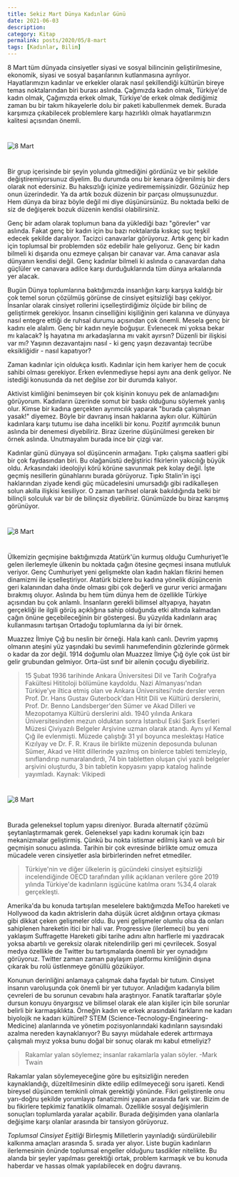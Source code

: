 ```yaml
---
title: Sekiz Mart Dünya Kadınlar Günü
date: 2021-06-03
description: 
category: Kitap
permalink: posts/2020/05/8-mart
tags: [Kadınlar, Bilim]
---
```


8 Mart tüm dünyada cinsiyetler siyasi ve sosyal bilincinin geliştirilmesine, ekonomik, siyasi ve sosyal başarılarının kutlanmasına ayrılıyor. Hayatlarımızın kadınlar ve erkekler olarak nasıl şekillendiği kültürün bireye temas noktalarından biri burası aslında. Çağımızda kadın olmak, Türkiye'de kadın olmak, Çağımızda erkek olmak, Türkiye'de erkek olmak dediğimiz zaman bu bir takım hikayelerle dolu bir paketi kabullenmek demek. Burada karşımıza çıkabilecek problemlere karşı hazırlıklı olmak hayatlarımızın kalitesi açısından önemli.

<div class="row" style="margin-bottom: 2.5rem; margin-top: 2.5rem;">
   <div class="ten columns"><img class="u-max-full-width" src="https://derinmavi.io/images/8march.jpg" alt="8 Mart"></div>
   <div class="two column"></div>
</div>

Bir grup içerisinde bir şeyin yolunda gitmediğini gördünüz ve bir şekilde değiştiremiyorsunuz diyelim. Bu durumda onu bir kenara öğrenilmiş bir ders olarak not edersiniz. Bu haksızlığı içinize yedirememişsinizdir. Gözünüz hep onun üzerindedir. Ya da artık bozuk düzenin bir parçası olmuşsunuzdur. Hem dünya da biraz böyle değil mi diye düşünürsünüz. Bu noktada belki de siz de değişerek bozuk düzenin kendisi olabilirsiniz.

Genç bir adam olarak toplumun bana da yüklediği bazı "görevler" var aslında. Fakat genç bir kadın için bu bazı noktalarda kıskaç suç teşkil edecek şekilde daralıyor. Tacizci canavarlar görüyoruz. Artık genç bir kadın için toplumsal bir problemden söz edebilir hale geliyoruz. Genç bir kadın bilmeli ki dışarıda onu ezmeye çalışan bir canavar var. Ama canavar asla dünyanın kendisi değil. Genç kadınlar bilmeli ki aslında o canavardan daha güçlüler ve canavara adilce karşı durduğuklarında tüm dünya arkalarında yer alacak.

Bugün Dünya toplumlarına baktığımızda insanlığın karşı karşıya kaldığı bir çok temel sorun çözülmüş görünse de cinsiyet eşitsizliği başı çekiyor. İnsanlar olarak cinsiyet rollerini içselleştirdiğimiz ölçüde bir bilinç de geliştirmek gerekiyor. İnsanın cinselliğini kişiliğinin geri kalanına ve dünyaya nasıl entegre ettiği de ruhsal durumu açısından çok önemli. Mesela genç bir kadını ele alalım. Genç bir kadın neyle boğuşur. Evlenecek mi yoksa bekar mı kalacak? İş hayatına mı arkadaşlarına mı vakit ayırsın? Düzenli bir ilişkisi var mı? Yaşının dezavantajını nasıl - ki genç yaşın dezavantajı tecrübe eksikliğidir - nasıl kapatıyor?

Zaman kadınlar için oldukça kısıtlı. Kadınlar için hem kariyer hem de çocuk sahibi olması gerekiyor. Erken evlenmediyse hepsi aynı ana denk geliyor. Ne istediği konusunda da net değilse zor bir durumda kalıyor. 

Aktivist kimliğini benimseyen bir çok kişinin konuyu pek de anlamadığını görüyorum. Kadınların üzerinde somut bir baskı olduğunu söylemek yanlış olur. Kimse bir kadına gerçekten ayrımcılık yaparak "burada çalışman yasak!" diyemez. Böyle bir davranış insan haklarına aykırı olur. Kültürün kadınlara karşı tutumu ise daha incelikli bir konu. Pozitif ayrımcılık bunun aslında bir denemesi diyebiliriz. Biraz üzerine düşünülmesi gereken bir örnek aslında. Unutmayalım burada ince bir çizgi var.

Kadınlar günü dünyaya sol düşüncenin armağanı. Tıpkı çalışma saatleri gibi bir çok faydasından biri. Bu olağanüstü değiştirici fikirlerin yakıcılığı büyük oldu. Arkasındaki ideolojiyi körü körüne savunmak pek kolay değil. İşte geçmiş nesillerin günahlarını burada görüyoruz. Tıpkı Stalin'in işçi haklarından ziyade kendi güç mücadelesini umursadığı gibi radikalleşen solun akılla ilişkisi kesiliyor. O zaman tarihsel olarak bakıldığında belki bir bilinçli solculuk var bir de bilinçsiz diyebiliriz. Günümüzde bu biraz karışmış görünüyor.

<div class="row" style="margin-bottom: 2.5rem; margin-top: 2.5rem;">
   <div class="ten columns"><img class="u-max-full-width" src="https://derinmavi.io/images/ataturk_kadin.jpg" alt="8 Mart"></div>
   <div class="two column"></div>
</div>

Ülkemizin geçmişine baktığımızda Atatürk'ün kurmuş olduğu Cumhuriyet'le gelen ilerlemeyle ülkenin bu noktada çağın ötesine geçmesi insana mutluluk veriyor. Genç Cumhuriyet yeni gelişmekte olan kadın hakları fikrini hemen dinamizmi ile içselleştiriyor. Atatürk bizlere bu kadına yönelik düşüncenin geri kalanından daha önde olması gibi çok değerli ve gurur verici armağanı bırakmış oluyor. Aslında bu hem tüm dünya hem de özellikle Türkiye açısından bu çok anlamlı. İnsanların gerekli bilimsel altyapıya, hayatın gerçekliği ile ilgili görüş açıklığına sahip olduğunda etki altında kalmadan çağın önüne geçebileceğinin bir göstergesi. Bu yüzyılda kadınların araç kullanmasını tartışan Ortadoğu toplumlarına da iyi bir örnek. 

Muazzez İlmiye Çığ bu neslin bir örneği. Hala kanlı canlı. Devrim yapmış olmanın ateşini yüz yaşındaki bu sevimli hanımefendinin gözlerinde görmek o kadar da zor değil. 1914 doğumlu olan Muazzez İlmiye Çığ öyle çok üst bir gelir grubundan gelmiyor. Orta-üst sınıf bir ailenin çocuğu diyebiliriz.

> 15 Şubat 1936 tarihinde Ankara Üniversitesi Dil ve Tarih Coğrafya Fakültesi Hititoloji bölümüne kaydoldu. Nazi Almanyası'ndan Türkiye'ye iltica etmiş olan ve Ankara Üniversitesi'nde dersler veren Prof. Dr. Hans Gustav Guterbock'dan Hitit Dili ve Kültürü derslerini, Prof. Dr. Benno Landsberger'den Sümer ve Akad Dilleri ve Mezopotamya Kültürü derslerini aldı. 1940 yılında Ankara Üniversitesinden mezun olduktan sonra İstanbul Eski Şark Eserleri Müzesi Çiviyazılı Belgeler Arşivine uzman olarak atandı. Aynı yıl Kemal Çığ ile evlenmişti. Müzede çalıştığı 31 yıl boyunca meslektaşı Hatice Kızılyay ve Dr. F. R. Kraus ile birlikte müzenin deposunda bulunan Sümer, Akad ve Hitit dillerinde yazılmış on binlerce tableti temizleyip, sınıflandırıp numaralandırdı, 74 bin tabletten oluşan çivi yazılı belgeler arşivini oluşturdu, 3 bin tabletin kopyasını yapıp katalog halinde yayımladı. Kaynak: Vikipedi

<div class="row" style="margin-bottom: 2.5rem; margin-top: 2.5rem;">
   <div class="ten columns"><img class="u-max-full-width" src="https://derinmavi.io/images/muazzez_ilmiye_cig.jpg" alt="8 Mart"></div>
   <div class="two column"></div>
</div

Burada geleneksel toplum yapısı direniyor. Burada alternatif çözümü şeytanlaştırmamak gerek. Geleneksel yapı kadını korumak için bazı mekanizmalar geliştirmiş. Çünkü bu nokta istismar edilmiş kanlı ve acılı bir geçmişin sonucu aslında. Tarihin bir çok evresinde birlikte omuz omuza mücadele veren cinsiyetler asla birbirlerinden nefret etmediler.

> Türkiye'nin ve diğer ülkelerin iş gücündeki cinsiyet eşitsizliği incelendiğinde OECD tarafından yıllık açıklanan verilere göre 2019 yılında Türkiye'de kadınların işgücüne katılma oranı %34,4 olarak gerçekleşti.

Amerika'da bu konuda tartışılan meselelere baktığımızda MeToo hareketi ve Hollywood da kadın aktrislerin daha düşük ücret aldığının ortaya çıkması gibi dikkat çeken gelişmeler oldu. Bu yeni gelişmeler olumlu olsa da onları sahiplenen hareketin itici bir hali var. Progressive (ilerlemeci) bu yeni yaklaşım Suffragette Hareketi gibi tarihe adını altın harflerle mi yazdıracak yoksa abartılı ve gereksiz olarak nitelendirilip geri mi çevrilecek. Sosyal medya özellikle de Twitter bu tartışmalarda önemli bir yer oynadığını görüyoruz. Twitter zaman zaman paylaşım platformu kimliğinin dışına çıkarak bu rolü üstlenmeye gönüllü gözüküyor.

Konunun derinliğini anlamaya çalışmak daha faydalı bir tutum. Cinsiyet insanın varoluşunda çok önemli bir yer tutuyor. Anladığım kadarıyla bilim çevreleri de bu sorunun cevabını hala araştırıyor. Fanatik taraftarlar şöyle dursun konuyu önyargısız ve bilimsel olarak ele alan kişiler için bile sorunlar belirli bir karmaşıklıkta. Örneğin kadın ve erkek arasındaki farkların ne kadarı biyolojik ne kadarı kültürel? STEM (Science-Tecnology-Engineering-Medicine) alanlarında ve yönetim pozisyonlarındaki kadınların sayısındaki azalma nereden kaynaklanıyor? Bu sayıyı müdahale ederek arttırmaya çalışmalı mıyız yoksa bunu doğal bir sonuç olarak mı kabul etmeliyiz?

> Rakamlar yalan söylemez; insanlar rakamlarla yalan söyler. -Mark Twain

Rakamlar yalan söylemeyeceğine göre bu eşitsizliğin nereden kaynaklandığı, düzeltilmesinin dikte edilip edilmeyeceği soru işareti. Kendi bireysel düşüncem temkinli olmak gerektiği yönünde. Fikri geliştirenle onu yarı-doğru şekilde yorumlayıp fanatizmini yapan arasında fark var. Bizim de bu fikirlere tepkimiz fanatiklik olmamalı. Özellikle sosyal değişimlerin sonuçları toplumlarda yaralar açabilir. Burada değişimden yana olanlarla değişime karşı olanlar arasında bir tansiyon görüyoruz.

*Toplumsal Cinsiyet Eşitliği* Birleşmiş Milletlerin yayınladığı sürdürülebilir kalkınma amaçları arasında 5. sırada yer alıyor. Liste bugün kadınların ilerlemesinin önünde toplumsal engeller olduğunu tasdikler nitelikte. Bu alanda bir şeyler yapılması gerektiği ortak, problem karmaşık ve bu konuda haberdar ve hassas olmak yapılabilecek en doğru davranış.
